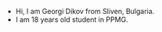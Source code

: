 - Hi, I am Georgi Dikov from Sliven, Bulgaria.
- I am 18 years old student in PPMG.
<!---
goshoman/goshoman is a ✨ special ✨ repository because its `README.md` (this file) appears on your GitHub profile.
You can click the Preview link to take a look at your changes.
--->
